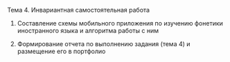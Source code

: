 Тема 4. Инвариантная самостоятельная работа

1. Составление схемы мобильного приложения по изучению фонетики иностранного языка и алгоритма работы с ним

2. Формирование отчета по выполнению задания (тема 4) и размещение его в портфолио
